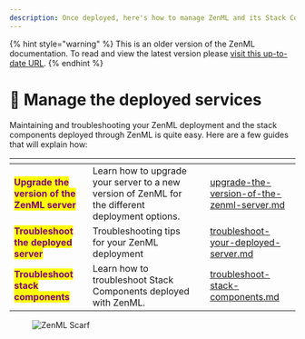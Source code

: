 ```yaml
---
description: Once deployed, here's how to manage ZenML and its Stack Components
---
```


{% hint style="warning" %}
This is an older version of the ZenML documentation. To read and view the latest version please [visit this up-to-date URL](https://docs.zenml.io).
{% endhint %}


# 🔧 Manage the deployed services

Maintaining and troubleshooting your ZenML deployment and the stack components deployed through ZenML is quite easy. Here are a few guides that will explain how:

<table data-view="cards"><thead><tr><th></th><th></th><th data-hidden></th><th data-hidden data-card-target data-type="content-ref"></th></tr></thead><tbody><tr><td><mark style="color:purple;"><strong>Upgrade the version of the ZenML server</strong></mark></td><td>Learn how to upgrade your server to a new version of ZenML for the different deployment options.</td><td></td><td><a href="upgrade-the-version-of-the-zenml-server.md">upgrade-the-version-of-the-zenml-server.md</a></td></tr><tr><td><mark style="color:purple;"><strong>Troubleshoot the deployed server</strong></mark></td><td>Troubleshooting tips for your ZenML deployment</td><td></td><td><a href="troubleshoot-your-deployed-server.md">troubleshoot-your-deployed-server.md</a></td></tr><tr><td><mark style="color:purple;"><strong>Troubleshoot stack components</strong></mark></td><td>Learn how to troubleshoot Stack Components deployed with ZenML.</td><td></td><td><a href="troubleshoot-stack-components.md">troubleshoot-stack-components.md</a></td></tr></tbody></table>

<!-- For scarf -->
<figure><img alt="ZenML Scarf" referrerpolicy="no-referrer-when-downgrade" src="https://static.scarf.sh/a.png?x-pxid=f0b4f458-0a54-4fcd-aa95-d5ee424815bc" /></figure>

